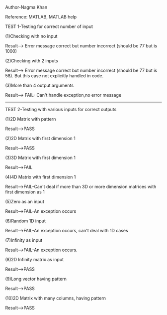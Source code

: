Author-Nagma Khan

Reference: MATLAB, MATLAB help

TEST 1-Testing for correct number of input

(1)Checking with no input

Result--> Error message correct but number incorrect (should be 77 but is 1000)

(2)Checking with 2 inputs

Result--> Error message correct but number incorrect (should be 77 but is 58). But this case not explicitly handled in code.

(3)More than 4 output arguments

Result--> FAIL- Can't handle exception,no error message

**************************************************************************************************************************
TEST 2-Testing with various inputs for correct outputs

(1)2D Matrix with pattern

Result-->PASS

(2)2D Matrix with first dimension 1

Result-->PASS

(3)3D Matrix with first dimension 1

Result-->FAIL

(4)4D Matrix with first dimension 1

Result-->FAIL-Can't deal if more than 3D or more dimension matrices with first dimension as 1

(5)Zero as an input

Result-->FAIL-An exception occurs

(6)Random 1D input

Result-->FAIL-An exception occurs, can't deal with 1D cases

(7)Infinity as input

Result-->FAIL-An exception occurs.

(8)2D Infinity matrix as input

Result-->PASS

(9)Long vector having pattern

Result-->PASS

(10)2D Matrix with many columns, having pattern


Result-->PASS
